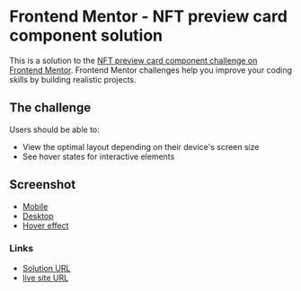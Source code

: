 # Frontend Mentor - NFT preview card component solution

This is a solution to the [NFT preview card component challenge on Frontend Mentor](https://www.frontendmentor.io/challenges/nft-preview-card-component-SbdUL_w0U). Frontend Mentor challenges help you improve your coding skills by building realistic projects.

## The challenge

Users should be able to:

- View the optimal layout depending on their device's screen size
- See hover states for interactive elements

## Screenshot

- [Mobile](./images/sc-mobile.png)
- [Desktop](./images/sc-desktop.png)
- [Hover effect](./images/sc-hover.png)

### Links

- [Solution URL](https://www.frontendmentor.io/solutions/nft-preview-card-Qxs-VpCGaQ)
- [live site URL](https://belalsalah74.github.io/nft-preview-card/)

